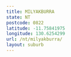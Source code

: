 ```yaml
---
title: MILYAKBURRA
state: NT
postcode: 0822
latitude: -11.75841975
longitude: 130.6254299
url: /nt/milyakburra/
layout: suburb
---
```

